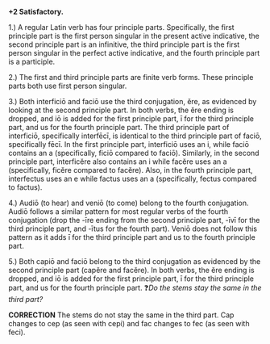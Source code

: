 **+2 Satisfactory.**

1.) A regular Latin verb has four principle parts. Specifically, the first principle part is the first person singular in the present active indicative, the second principle part is an infinitive, the third principle part is the first person singular in the perfect active indicative, and the fourth principle part is a participle.

2.) The first and third principle parts are finite verb forms. These principle parts both use first person singular.

3.) Both interficiō and faciō use the third conjugation, ĕre, as evidenced by looking at the second principle part. In both verbs, the ĕre ending is dropped, and iō is added for the first principle part, ī for the third principle part, and us for the fourth principle part. The third principle part of interficiō, specifically interfēcī, is identical to the third principle part of faciō, specifically fēcī. In the first principle part, interficiō uses an i, while faciō contains an a (specifically, ficiō compared to faciō). Similarly, in the second principle part, interficĕre also contains an i while facĕre uses an a (specifically, ficĕre compared to facĕre). Also, in the fourth principle part, interfectus uses an e while factus uses an a (specifically, fectus compared to factus).

4.) Audiō (to hear) and veniō (to come) belong to the fourth conjugation. Audiō follows a similar pattern for most regular verbs of the fourth conjugation (drop the -īre ending from the second principle part, -īvī for the third principle part, and -ītus for the fourth part). Veniō does not follow this pattern as it adds ī for the third principle part and us to the fourth principle part.

5.) Both capiō and faciō belong to the third conjugation as evidenced by the second principle part (capĕre and facĕre). In both verbs, the ĕre ending is dropped, and iō is added for the first principle part, ī for the third principle part, and us for the fourth principle part.  ❓*Do the stems stay the same in the third part?*

**CORRECTION**
The stems do not stay the same in the third part. Cap changes to cep (as seen with cepi) and fac changes to fec (as seen with feci).
